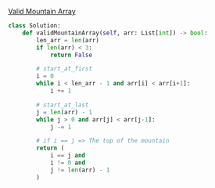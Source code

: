 [Valid Mountain Array](https://leetcode.com/explore/learn/card/fun-with-arrays/527/searching-for-items-in-an-array/3251/)

```python
class Solution:
    def validMountainArray(self, arr: List[int]) -> bool:
        len_arr = len(arr)
        if len(arr) < 3:
            return False

        # start_at_first
        i = 0
        while i < len_arr - 1 and arr[i] < arr[i+1]:
            i += 1

        # start_at_last
        j = len(arr) - 1
        while j > 0 and arr[j] < arr[j-1]:
            j -= 1

        # if i == j => The top of the mountain
        return (
            i == j and
            i != 0 and
            j != len(arr) - 1
        )

```
